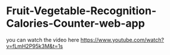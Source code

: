 # Fruit-Vegetable-Recognition-Calories-Counter-web-app
you can watch the video here https://www.youtube.com/watch?v=fLmH2P95k3M&t=1s
